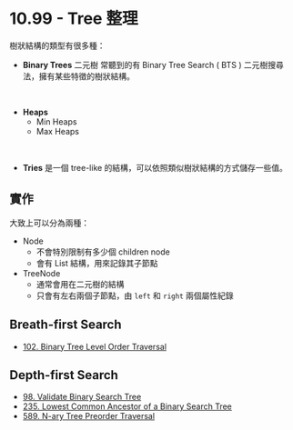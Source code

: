 # 10.99 - Tree 整理
樹狀結構的類型有很多種：
* **Binary Trees** 二元樹
常聽到的有 Binary Tree Search ( BTS ) 二元樹搜尋法，擁有某些特徵的樹狀結構。
<br/>

* **Heaps**
  * Min Heaps
  * Max Heaps
<br/>

* **Tries**
是一個 tree-like 的結構，可以依照類似樹狀結構的方式儲存一些值。

## 實作
大致上可以分為兩種：
* Node
  * 不會特別限制有多少個 children node
  * 會有 List<Node> 結構，用來記錄其子節點
* TreeNode
  * 通常會用在二元樹的結構
  * 只會有左右兩個子節點，由 `left` 和 `right` 兩個屬性紀錄

## Breath-first Search
* [102. Binary Tree Level Order Traversal](https://leetcode.com/problems/binary-tree-level-order-traversal/?envType=study-plan&id=level-1)

## Depth-first Search

* [98. Validate Binary Search Tree](https://leetcode.com/problems/validate-binary-search-tree/?envType=study-plan&id=level-1)
* [235. Lowest Common Ancestor of a Binary Search Tree](https://leetcode.com/problems/lowest-common-ancestor-of-a-binary-search-tree/?envType=study-plan&id=level-1)
* [589. N-ary Tree Preorder Traversal](https://leetcode.com/problems/n-ary-tree-preorder-traversal/?envType=study-plan&id=level-1)